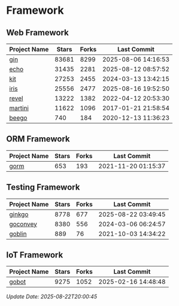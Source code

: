 # Framework

## Web Framework
| Project Name | Stars | Forks | Last Commit |
| ------------ | ----- | ----- | ----------- |
| [gin](https://github.com/gin-gonic/gin) | 83681 | 8299 | 2025-08-06 14:16:53 |
| [echo](https://github.com/labstack/echo) | 31435 | 2281 | 2025-08-12 08:57:52 |
| [kit](https://github.com/go-kit/kit) | 27253 | 2455 | 2024-03-13 13:42:15 |
| [iris](https://github.com/kataras/iris) | 25556 | 2477 | 2025-08-16 19:52:50 |
| [revel](https://github.com/revel/revel) | 13222 | 1382 | 2022-04-12 20:53:30 |
| [martini](https://github.com/go-martini/martini) | 11622 | 1096 | 2017-01-21 21:58:54 |
| [beego](https://github.com/astaxie/beego) | 740 | 184 | 2020-12-13 11:36:23 |

## ORM Framework
| Project Name | Stars | Forks | Last Commit |
| ------------ | ----- | ----- | ----------- |
| [gorm](https://github.com/jinzhu/gorm) | 653 | 193 | 2021-11-20 01:15:37 |

## Testing Framework
| Project Name | Stars | Forks | Last Commit |
| ------------ | ----- | ----- | ----------- |
| [ginkgo](https://github.com/onsi/ginkgo) | 8778 | 677 | 2025-08-22 03:49:45 |
| [goconvey](https://github.com/smartystreets/goconvey) | 8380 | 556 | 2024-03-06 06:24:57 |
| [goblin](https://github.com/franela/goblin) | 889 | 76 | 2021-10-03 14:34:22 |

## IoT Framework
| Project Name | Stars | Forks | Last Commit |
| ------------ | ----- | ----- | ----------- |
| [gobot](https://github.com/hybridgroup/gobot) | 9275 | 1052 | 2025-02-16 14:48:48 |

*Update Date: 2025-08-22T20:00:45*